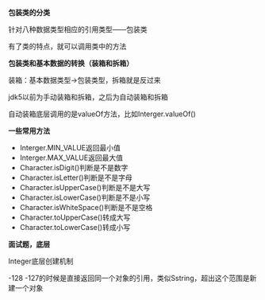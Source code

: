 ﻿**包装类的分类**

针对八种数据类型相应的引用类型——包装类

有了类的特点，就可以调用类中的方法

**包装类和基本数据的转换（装箱和拆箱）**

装箱：基本数据类型->包装类型，拆箱就是反过来

jdk5以前为手动装箱和拆箱，之后为自动装箱和拆箱

自动装箱底层调用的是valueOf方法，比如Interger.valueOf()

**一些常用方法**

- Interger.MIN_VALUE返回最小值
- Interger.MAX_VALUE返回最大值
- Character.isDigit()判断是不是数字
- Character.isLetter()判断是不是字母
- Character.isUpperCase()判断是不是大写
- Character.isLowerCase()判断是不是小写
- Character.isWhiteSpace()判断是不是空格
- Character.toUpperCase()转成大写
- Character.toLowerCase()转成小写


**面试题，底层**

Integer底层创建机制

-128 -127的时候是直接返回同一个对象的引用，类似Sstring，超出这个范围是新建一个对象
